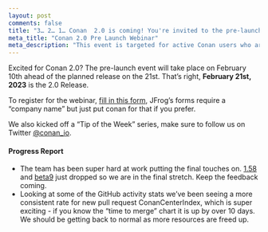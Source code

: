 ```yaml
---
layout: post
comments: false
title: "3… 2… 1… Conan  2.0 is coming! You're invited to the pre-launch event"
meta_title: "Conan 2.0 Pre Launch Webinar" 
meta_description: "This event is targeted for active Conan users who are looking for more information about when the release will happen and what to expect. We'll also be sharing migration suggestions and go over some of the road map. We'll also touch on the big core changes to help prepare everyone"
---
```


Excited for Conan 2.0? The pre-launch event will take place on February 10th ahead of the planned release on the 21st. That’s right, **February 21st, 2023** is the 2.0 Release.

To register for the webinar, [fill in this form](https://leap.jfrog.com/WN-Bin-2023-02-What-New-Conan-2.0-Lessons-C-Plus-Plus-Ecosystem-Global-LP.html), JFrog’s forms require a “company name” but just put conan for that if you prefer.

We also kicked off a “Tip of the Week” series, make sure to follow us on Twitter [@conan_io](https://twitter.com/conan_io).

#### Progress Report

- The team has been super hard at work putting the final touches on. [1.58](https://github.com/conan-io/conan/releases/tag/1.58.0) and [beta9](https://github.com/conan-io/conan/releases/tag/2.0.0-beta9) just dropped so we are in the final stretch. Keep the feedback coming.
- Looking at some of the GitHub activity stats we’ve been seeing a more consistent rate for new pull request ConanCenterIndex, which is super exciting  - if you know the “time to merge” chart it is up by over 10 days. We should be getting back to normal as more resources are freed up.
